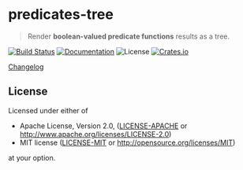 # predicates-tree

> Render **boolean-valued predicate functions** results as a tree.

[![Build Status](https://dev.azure.com/assert-rs/assert-rs/_apis/build/status/predicates-rs?branchName=master)](https://dev.azure.com/assert-rs/assert-rs/_build/latest?definitionId=1&branchName=master)
[![Documentation](https://img.shields.io/badge/docs-master-blue.svg)](https://docs.rs/predicates-tree)
![License](https://img.shields.io/crates/l/predicates-tree.svg)
[![Crates.io](https://img.shields.io/crates/v/predicates-tree.svg?maxAge=2592000)](https://crates.io/crates/predicates-tree)

[Changelog](https://github.com/assert-rs/predicates-rs/blob/master/predicates-tree/CHANGELOG.md)


## License

Licensed under either of

* Apache License, Version 2.0, ([LICENSE-APACHE](LICENSE-APACHE) or <http://www.apache.org/licenses/LICENSE-2.0>)
* MIT license ([LICENSE-MIT](LICENSE-MIT) or <http://opensource.org/licenses/MIT>)

at your option.
